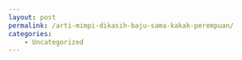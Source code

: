 ```yaml
---
layout: post
permalink: /arti-mimpi-dikasih-baju-sama-kakak-perempuan/
categories:
    - Uncategorized
---
```


